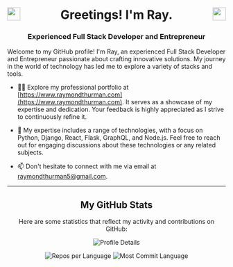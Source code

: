 <h1 align="center">
  <a href="https://twitter.com/raythurman2386" target="_blank">
    <img align="left" src="https://cdn.jsdelivr.net/npm/simple-icons@3.0.1/icons/twitter.svg" alt="raythurman2386" height="30" width="30" />
  </a>
  Greetings! I'm Ray.
  <a href="https://linkedin.com/in/raythurman2386" target="_blank">
    <img align="right" src="https://cdn.jsdelivr.net/npm/simple-icons@3.0.1/icons/linkedin.svg" alt="raythurman2386" height="30" width="30" />
  </a>
</h1>

<h3 align="center">Experienced Full Stack Developer and Entrepreneur</h3>

Welcome to my GitHub profile! I'm Ray, an experienced Full Stack Developer and Entrepreneur passionate about crafting innovative solutions. My journey in the world of technology has led me to explore a variety of stacks and tools.

- 👨‍💻 Explore my professional portfolio at [https://www.raymondthurman.com](https://www.raymondthurman.com). It serves as a showcase of my expertise and dedication. Your feedback is highly appreciated as I strive to continuously refine it.

- 💬 My expertise includes a range of technologies, with a focus on Python, Django, React, Flask, GraphQL, and Node.js. Feel free to reach out for engaging discussions about these technologies or any related subjects.

- 📫 Don't hesitate to connect with me via email at raymondthurman5@gmail.com.

---

<h2 align="center">My GitHub Stats</h2>

<p align="center">Here are some statistics that reflect my activity and contributions on GitHub:</p>

<div align="center">

![Profile Details](http://github-profile-summary-cards.vercel.app/api/cards/profile-details?username=raythurman2386&theme=dracula)

![Repos per Language](http://github-profile-summary-cards.vercel.app/api/cards/repos-per-language?username=raythurman2386&theme=dracula)
![Most Commit Language](http://github-profile-summary-cards.vercel.app/api/cards/most-commit-language?username=raythurman2386&theme=dracula)

</div>
